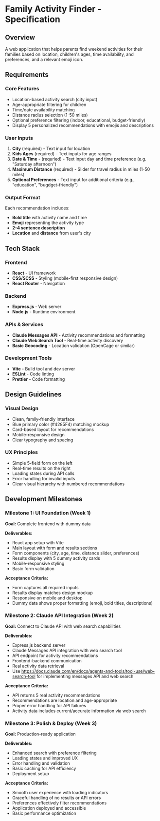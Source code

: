 # Family Activity Finder - Specification

## Overview

A web application that helps parents find weekend activities for their families based on location, children's ages, time availability, and preferences, and a relevant emoji icon.

## Requirements

### Core Features

- Location-based activity search (city input)
- Age-appropriate filtering for children
- Time/date availability matching
- Distance radius selection (1-50 miles)
- Optional preference filtering (indoor, educational, budget-friendly)
- Display 5 personalized recommendations with emojis and descriptions

### User Inputs

1. **City** (required) - Text input for location
2. **Kids Ages** (required)  - Text inputs for age ranges
3. **Date & Time** - (requried) - Text input day and time preference  (e.g. "Saturday afternoon")
4. **Maximum Distance** (required) - Slider for travel radius in miles (1-50 miles)
5. **Optional Preferences** - Text input for additional criteria (e.g., "education", "bugdget-friendly")

### Output Format

Each recommendation includes:

- **Bold title** with activity name and time
- **Emoji** representing the activity type
- **2-4 sentence description**
- **Location** and **distance** from user's city

## Tech Stack

### Frontend

- **React** - UI framework
- **CSS/SCSS** - Styling (mobile-first responsive design)
- **React Router** - Navigation

### Backend

- **Express.js** - Web server
- **Node.js** - Runtime environment

### APIs & Services

- **Claude Messages API** - Activity recommendations and formatting
- **Claude Web Search Tool** - Real-time activity discovery
- **Basic Geocoding** - Location validation (OpenCage or similar)

### Development Tools

- **Vite** - Build tool and dev server
- **ESLint** - Code linting
- **Prettier** - Code formatting

## Design Guidelines

### Visual Design

- Clean, family-friendly interface
- Blue primary color (#4285F4) matching mockup
- Card-based layout for recommendations
- Mobile-responsive design
- Clear typography and spacing

### UX Principles

- Simple 5-field form on the left
- Real-time results on the right
- Loading states during API calls
- Error handling for invalid inputs
- Clear visual hierarchy with numbered recommendations

## Development Milestones

### Milestone 1: UI Foundation (Week 1)

**Goal:** Complete frontend with dummy data

**Deliverables:**

- React app setup with Vite
- Main layout with form and results sections
- Form components (city, age, time, distance slider, preferences)
- Results display with 5 dummy activity cards
- Mobile-responsive styling
- Basic form validation

**Acceptance Criteria:**

- Form captures all required inputs
- Results display matches design mockup
- Responsive on mobile and desktop
- Dummy data shows proper formatting (emoji, bold titles, descriptions)

### Milestone 2: Claude API Integration (Week 2)

**Goal:** Connect to Claude API with web search capabilities

**Deliverables:**

- Express.js backend server
- Claude Messages API integration with web search tool
- API endpoint for activity recommendations
- Frontend-backend communication
- Real activity data retrieval
- Use https://docs.claude.com/en/docs/agents-and-tools/tool-use/web-search-tool for implementing messages API and web search

 **Acceptance Criteria:**

- API returns 5 real activity recommendations
- Recommendations are location and age-appropriate
- Proper error handling for API failures
- Activity data includes current/accurate information via web search

### Milestone 3: Polish & Deploy (Week 3)

**Goal:** Production-ready application

**Deliverables:**

- Enhanced search with preference filtering
- Loading states and improved UX
- Error handling and validation
- Basic caching for API efficiency
- Deployment setup

**Acceptance Criteria:**

- Smooth user experience with loading indicators
- Graceful handling of no results or API errors
- Preferences effectively filter recommendations
- Application deployed and accessible
- Basic performance optimization
